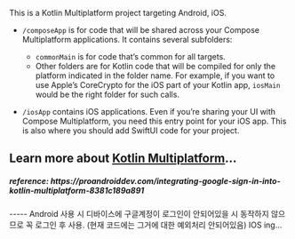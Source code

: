 This is a Kotlin Multiplatform project targeting Android, iOS.

* `/composeApp` is for code that will be shared across your Compose Multiplatform applications.
  It contains several subfolders:
  - `commonMain` is for code that’s common for all targets.
  - Other folders are for Kotlin code that will be compiled for only the platform indicated in the folder name.
    For example, if you want to use Apple’s CoreCrypto for the iOS part of your Kotlin app,
    `iosMain` would be the right folder for such calls.

* `/iosApp` contains iOS applications. Even if you’re sharing your UI with Compose Multiplatform, 
  you need this entry point for your iOS app. This is also where you should add SwiftUI code for your project.


Learn more about [Kotlin Multiplatform](https://www.jetbrains.com/help/kotlin-multiplatform-dev/get-started.html)…
----- 
<h5>reference: https://proandroiddev.com/integrating-google-sign-in-into-kotlin-multiplatform-8381c189a891</h5>
-----
Android 사용 시 디바이스에 구글계정이 로그인이 안되어있을 시 동작하지 않으므로 꼭 로그인 후 사용. (현재 코드에는 그거에 대한 예외처리 안되어있음)
IOS ing...
